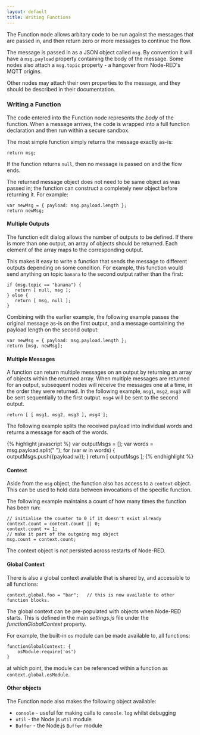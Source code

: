 ```yaml
---
layout: default
title: Writing Functions
---
```


The Function node allows arbitary code to be run against the messages that are
passed in, and then return zero or more messages to continue the flow. 

The message is passed in as a JSON object called `msg`. By convention it will
have a `msg.payload` property containing the body of the message. Some nodes
also attach a `msg.topic` property - a hangover from Node-RED's MQTT origins.

Other nodes may attach their own properties to the message, and they should be
described in their documentation.

### Writing a Function

The code entered into the Function node represents the *body* of the function.
When a message arrives, the code is wrapped into a full function declaration and
then run within a secure sandbox.

The most simple function simply returns the message exactly as-is:

    return msg;


If the function returns `null`, then no message is passed on and the flow ends.

The returned message object does not need to be same object as was passed in;
the function can construct a completely new object before returning it. For
example:

    var newMsg = { payload: msg.payload.length };
    return newMsg;
    
#### Multiple Outputs ####

The function edit dialog allows the number of outputs to be defined. If there
is more than one output, an array of objects should be returned. Each element
of the array maps to the corresponding output.

This makes it easy to write a function that sends the message to different
outputs depending on some condition. For example, this function would send
anything on topic `banana` to the second output rather than the first:

    if (msg.topic == "banana") {
       return [ null, msg ];
    } else {
       return [ msg, null ];
    }

Combining with the earlier example, the following example passes the original
message as-is on the first output, and a message containing the payload length
on the second output:

    var newMsg = { payload: msg.payload.length };
    return [msg, newMsg];

#### Multiple Messages ####

A function can return multiple messages on an output by returning an array of
objects within the returned array. When multiple messages are returned for an
output, subsequent nodes will receive the messages one at a time, in the order
they were returned. In the following example, `msg1`, `msg2`, `msg3` will be
sent sequentially to the first output. `msg4` will be sent to the second output.

    return [ [ msg1, msg2, msg3 ], msg4 ];

    
The following example splits the received payload into individual words and
returns a message for each of the words.

{% highlight javascript %}
    var outputMsgs = [];
    var words = msg.payload.split(" ");
    for (var w in words) {
        outputMsgs.push({payload:w});
    }
    return [ outputMsgs ];
{% endhighlight %}

#### Context ####

Aside from the `msg` object, the function also has access to a `context` object.
This can be used to hold data between invocations of the specific function.

The following example maintains a count of how many times the function has been
run:

    // initialise the counter to 0 if it doesn't exist already
    context.count = context.count || 0;    
    context.count += 1;
    // make it part of the outgoing msg object
    msg.count = context.count;

The context object is *not* persisted across restarts of Node-RED.

#### Global Context ####

There is also a global context available that is shared by, and accessible to
all functions:

    context.global.foo = "bar";   // this is now available to other function blocks.

The global context can be pre-populated with objects when Node-RED starts. This
is defined in the main *settings.js* file under the *functionGlobalContext*
property.

For example, the built-in `os` module can be made available to, all functions:

    functionGlobalContext: {
        osModule:require('os')
    }

at which point, the module can be referenced within a function as 
`context.global.osModule`.

#### Other objects ####

The Function node also makes the following object available:

* `console` - useful for making calls to `console.log` whilst debugging
* `util` - the Node.js `util` module
* `Buffer` - the Node.js `Buffer` module


